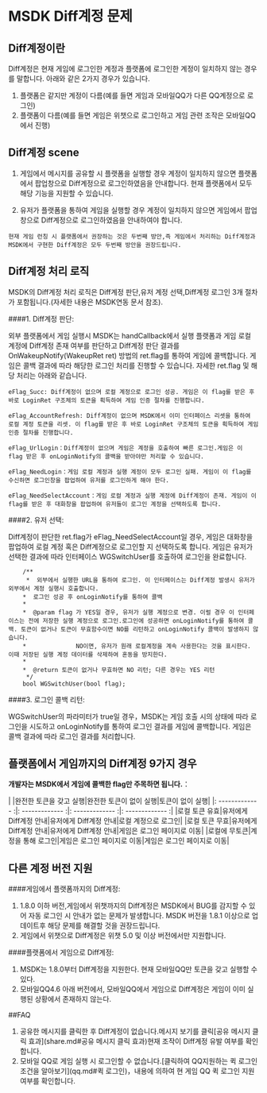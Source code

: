 ﻿MSDK Diff계정 문제 
=======

Diff계정이란
---

Diff계정은 현재 게임에 로그인한 계정과 플랫폼에 로그인한 계정이 일치하지 않는 경우를 말합니다. 아래와 같은 2가지 경우가 있습니다.

1. 플랫폼은 같지만 계정이 다름(예를 들면 게임과 모바일QQ가 다른 QQ계정으로 로그인)
2. 플랫폼이 다름(예를 들면 게임은 위챗으로 로그인하고 게임 관련 조작은 모바일QQ에서 진행)

Diff계정 scene
---

1. 게임에서 메시지를 공유할 시 플랫폼을 실행할 경우 계정이 일치하지 않으면 플랫폼에서 팝업창으로 Diff계정으로 로그인하였음을 안내합니다. 현재 플랫폼에서 모두 해당 기능을 지원할 수 있습니다.


 2. 유저가 플랫폼을 통하여 게임을 실행할 경우 계정이 일치하지 않으면 게임에서 팝업창으로 Diff계정으로 로그인하였음을 안내하여야 합니다.

`현재 게임 런칭 시 플랫폼에서 권장하는 것은 두번째 방안,즉 게임에서 처리하는 Diff계정과 MSDK에서 구현한 Diff계정은 모두 두번째 방안을 권장드립니다.`

Diff계정 처리 로직
---
MSDK의 Diff계정 처리 로직은 Diff계정 판단,유저 계정 선택,Diff계정 로그인 3개 절차가 포함됩니다.(자세한 내용은 MSDK연동 문서 참조).

####1. Diff계정 판단:

외부 플랫폼에서 게임 실행시 MSDK는 handCallback에서 실행 플랫폼과 게임 로컬 계정에 Diff계정 존재 여부를 판단하고 Diff계정 판단 결과를 OnWakeupNotify(WakeupRet ret) 방법의 ret.flag를 통하여 게임에 콜백합니다. 게임은 콜백 결과에 따라 해당한 로그인 처리를 진행할 수 있습니다. 자세한 ret.flag 및 해당 처리는 아래와 같습니다.

	eFlag_Succ: Diff계정이 없으며 로컬 계정으로 로그인 성공. 게임은 이 flag를 받은 후 바로 LoginRet 구조체의 토큰을 획득하여 게임 인증 절차를 진행합니다.

	eFlag_AccountRefresh: Diff계정이 없으며 MSDK에서 이미 인터페이스 리셋을 통하여 로컬 계정 토큰을 리셋. 이 flag를 받은 후 바로 LoginRet 구조체의 토큰을 획득하여 게임 인증 절차를 진행합니다.

	eFlag_UrlLogin：Diff계정이 없으며 게임은 계정을 호출하여 빠른 로그인.게임은 이 flag 받은 후 onLoginNotify의 콜백을 받아야만 처리할 수 있습니다.

	eFlag_NeedLogin：게임 로컬 계정과 실행 계정이 모두 로그인 실패. 게임이 이 flag를 수신하면 로그인창을 팝업하여 유저를 로그인하게 해야 한다.

	eFlag_NeedSelectAccount：게임 로컬 계정과 실행 계정에 Diff계정이 존재. 게임이 이 flag를 받은 후 대화창을 팝업하여 유저들이 로그인 계정을 선택하도록 합니다.

####2. 유저 선택:

Diff계정이 판단한 ret.flag가 eFlag_NeedSelectAccount일 경우, 게임은 대화창을 팝업하여 로컬 계정 혹은 Diff계정으로 로그인할 지 선택하도록 합니다. 게임은 유저가 선택한 결과에 따라 인터페이스 WGSwitchUser를 호출하여 로그인을 완료합니다.

		/**
		 *  외부에서 실행한 URL을 통하여 로그인. 이 인터페이스는 Diff계정 발생시 유저가 외부에서 계정 실행시 호출합니다.
	 	*  로그인 성공 후 onLoginNotify를 통하여 콜백
	 	*
	 	*  @param flag 가 YES일 경우, 유저가 실행 계정으로 변경. 이럴 경우 이 인터페이스는 전에 저장한 실행 계정으로 로그인.로그인에 성공하면 onLoginNotify를 통하여 콜백. 토큰이 없거나 토큰이 무효함수이면 NO를 리턴하고 onLoginNotify 콜백이 발생하지 않습니다.
	 	*              NO이면, 유저가 원래 로컬계정을 계속 사용한다는 것을 표시한다. 이때 저장된 실행 계정 데이터를 삭제하여 혼동을 방지한다.
	 	*
	 	*  @return 토큰이 없거나 무효하면 NO 리턴; 다른 경우는 YES 리턴
		 */
		bool WGSwitchUser(bool flag);

####3. 로그인 콜백 리턴:

WGSwitchUser의 파라미터가 true일 경우，MSDK는 게임 호출 시의 상태에 따라 로그인을 시도하고 onLoginNotify를 통하여 로그인 결과를 게임에 콜백합니다. 게임은 콜백 결과에 따라 로그인 결과를 처리합니다.

플랫폼에서 게임까지의 Diff계정 9가지 경우
----

**개발자는 MSDK에서 게임에 콜백한 flag만 주목하면 됩니다.**：

|           |완전한 토큰을 갖고 실행|완전한 토큰이 없이 실행|토큰이 없이 실행|
|: ------------- :|: ------------- :|: ------------- :|: ------------- :|
|로컬 토큰 유효|유저에게 Diff계정 안내|유저에게 Diff계정 안내|로컬 계정으로 로그인|
|로컬 토큰 무효|유저에게 Diff계정 안내|유저에게 Diff계정 안내|게임은 로그인 페이지로 이동|
|로컬에 무토큰|계정을 통해 로그인|게임은 로그인 페이지로 이동|게임은 로그인 페이지로 이동|


다른 계정 버전 지원
-----
####게임에서 플랫폼까지의 Diff계정:

1. 1.8.0 이하 버전,게임에서 위챗까지의 Diff계정은 MSDK에서 BUG를 감지할 수 있어 자동 로그인 시 안내가 없는 문제가 발생합니다. MSDK 버전을 1.8.1 이상으로 업데이트후 해당 문제를 해결할 것을 권장드립니다.
2. 게임에서 위챗으로 Diff계정은 위챗 5.0 및 이상 버전에서만 지원합니다.

####플랫폼에서 게임으로 Diff계정:
1. MSDK는 1.8.0부터 Diff계정을 지원한다. 현재 모바일QQ만 토큰을 갖고 실행할 수 있다.
2. 모바일QQ4.6 아래 버전에서, 모바일QQ에서 게임으로 Diff계정은 게임이 이미 실행된 상황에서 존재하지 않는다.


##FAQ

1. 공유한 메시지를 클릭한 후 Diff계정이 없습니다.메시지 보기를 클릭[공유 메시지 클릭 효과](share.md#공유 메시지 클릭 효과)현재 조작이 Diff계정 유발 여부를 확인합니다.
2. 모바일 QQ로 게임 실행 시 로그인할 수 없습니다.[클릭하여 QQ지원하는 퀵 로그인 조건을 알아보기](qq.md#퀵 로그인)，내용에 의하여 현 게임 QQ 퀵 로그인 지원 여부를 확인합니다.